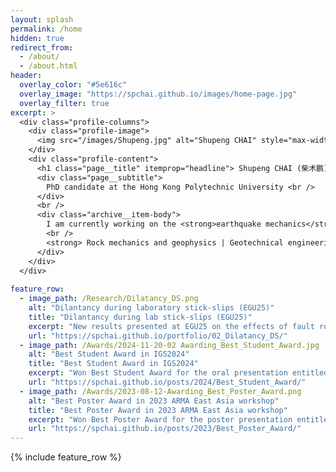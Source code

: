 ```yaml
---
layout: splash
permalink: /home
hidden: true
redirect_from: 
  - /about/
  - /about.html
header:
  overlay_color: "#5e616c"
  overlay_image: "https://spchai.github.io/images/home-page.jpg"
  overlay_filter: true
excerpt: >
  <div class="profile-columns">
    <div class="profile-image">
      <img src="/images/Shupeng.jpg" alt="Shupeng CHAI" style="max-width: 250px; border-radius: 50%;" >
    </div>
    <div class="profile-content">
      <h1 class="page__title" itemprop="headline"> Shupeng CHAI (柴术鹏) </h1>
      <div class="page__subtitle">
        PhD candidate at the Hong Kong Polytechnic University <br /> 
      </div>
      <br /> 
      <div class="archive__item-body">
        I am currently working on the <strong>earthquake mechanics</strong> through integrated <em>laboratory experiments</em> and <em>numerical simulations</em>.  <br /> 
        <br />
        <strong> Rock mechanics and geophysics | Geotechnical engineering | Planetary geomechanics | Mining backfill</strong>
      </div>      
    </div>
  </div>
  
feature_row:
  - image_path: /Research/Dilatancy_DS.png
    alt: "Dilantancy during laboratory stick-slips (EGU25)"
    title: "Dilantancy during lab stick-slips (EGU25)"
    excerpt: "New results presented at EGU25 on the effects of fault roughness on dilatancy behavior observed from controlled laboratory experiments"
    url: "https://spchai.github.io/portfolio/02_Dilatancy_DS/"
  - image_path: /Awards/2024-11-20-02 Awarding_Best_Student_Award.jpg
    alt: "Best Student Award in IGS2024"
    title: "Best Student Award in IGS2024"
    excerpt: "Won Best Student Award for the oral presentation entitled New insights into stress conditions on rock discontinuities in laboratory shear tests in the <em>2024 International Geomechanics</em> Conference"
    url: "https://spchai.github.io/posts/2024/Best_Student_Award/"
  - image_path: /Awards/2023-08-12-Awarding_Best_Poster_Award.png
    alt: "Best Poster Award in 2023 ARMA East Asia workshop"
    title: "Best Poster Award in 2023 ARMA East Asia workshop"
    excerpt: "Won Best Poster Award for the poster presentation entitled Stress analyses of laboratory shear tests in <em>2023 ARMA East Asia Geomechanics Workshop</em> held on 11 – 12 August in Hong Kong"
    url: "https://spchai.github.io/posts/2023/Best_Poster_Award/"
---
```


{% include feature_row %}


<!-- 
header:
  overlay_color: "#5e616c"
  overlay_image: "https://spchai.github.io/images/home-page.jpg"

<br />      
    <div class="body-social-links">
      <a href="mailto:shupeng.chai@connect.polyu.hk">
        <img src="/images/icons/email.svg" alt="Email" class="icon-pad-right" style="height:32px;">
      </a>
      <a href="https://scholar.google.com/citations?user=xyXuDXUAAAAJ&hl=en">
        <img src="/images/icons/google-scholar.svg" alt="Google Scholar" class="icon-pad-right" style="height:32px;">
      </a>
      <a href="https://orcid.org/0000-0003-3600-6132">
        <img src="/images/icons/orcid.svg" alt="ORCID" class="icon-pad-right" style="height:32px;">
      </a>
      <a href="https://www.researchgate.net/profile/Shupeng-Chai">
        <img src="/images/icons/researchgate.svg" alt="ResearchGate" class="icon-pad-right" style="height:32px;">
      </a>
      <a href="https://www.scopus.com/authid/detail.uri?authorId=57908582600">
        <img src="/images/icons/scopus.svg" alt="Scopus" class="icon-pad-right" style="height:32px;">
      </a>
      <a href="https://www.linkedin.com/in/chaishupeng/?locale=en_US">
        <img src="/images/icons/linkedin.svg" alt="LinkedIn" class="icon-pad-right" style="height:32px;">
      </a>
      <a href="https://spchai.github.io/files/CV_ShupengChai_250407.pdf">
        <img src="/images/icons/cv.svg" alt="CV" class="icon-pad-right" style="height:32px;">
      </a>
    </div> -->